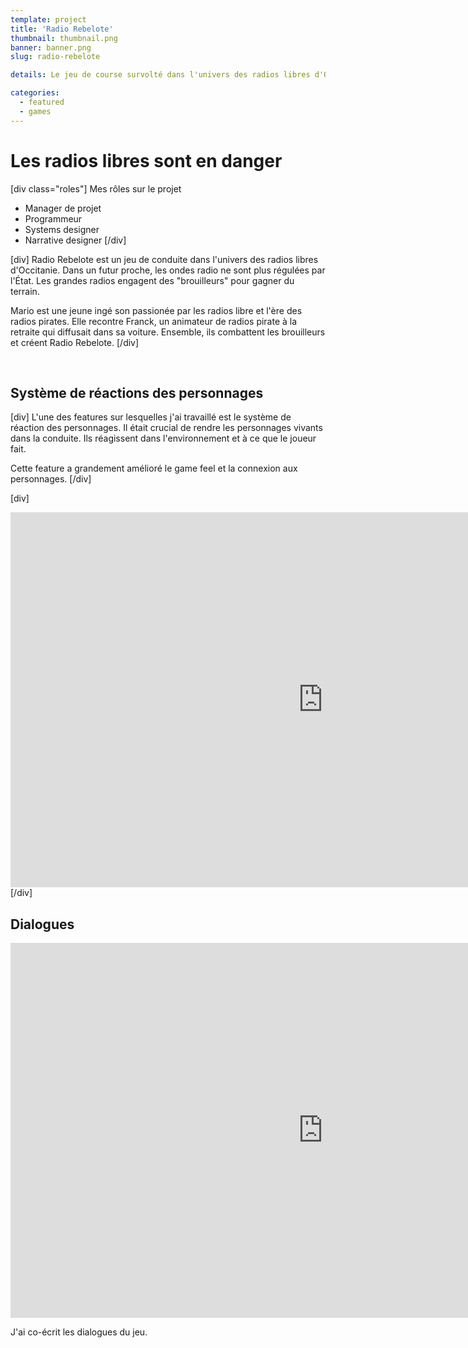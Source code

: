 ```yaml
---
template: project
title: 'Radio Rebelote'
thumbnail: thumbnail.png
banner: banner.png
slug: radio-rebelote

details: Le jeu de course survolté dans l'univers des radios libres d'Occitanie.

categories:
  - featured
  - games
---
```




# Les radios libres sont en danger

[div class="roles"]
Mes rôles sur le projet
* Manager de projet
* Programmeur
* Systems designer
* Narrative designer
[/div]

[div]
Radio Rebelote est un jeu de conduite dans l'univers des radios libres d'Occitanie. Dans un futur proche, les ondes radio ne sont plus régulées par l'État. Les grandes radios engagent des "brouilleurs" pour gagner du terrain.

Mario est une jeune ingé son passionée par les radios libre et l'ère des radios pirates. Elle recontre Franck, un animateur de radios pirate à la retraite qui diffusait dans sa voiture. Ensemble, ils combattent les brouilleurs et créent Radio Rebelote.
[/div]


<br>

## Système de réactions des personnages

[div]
L'une des features sur lesquelles j'ai travaillé est le système de réaction des personnages. Il était crucial de rendre les personnages vivants dans la conduite. Ils réagissent dans l'environnement et à ce que le joueur fait.

Cette feature a grandement amélioré le game feel et la connexion aux personnages.
[/div]

[div]
<iframe width="1000" height="600" src="https://www.youtube-nocookie.com/embed/SciVzSdXT-o?start=4" title="YouTube video player" frameborder="0" allow="accelerometer; autoplay; clipboard-write; encrypted-media; gyroscope; picture-in-picture" allowfullscreen></iframe>
[/div]

<br>

## Dialogues

<iframe width="1000" height="600" src="https://www.youtube-nocookie.com/embed/zTCpCg-eKyE" title="YouTube video player" frameborder="0" allow="accelerometer; autoplay; clipboard-write; encrypted-media; gyroscope; picture-in-picture" allowfullscreen></iframe>

J'ai co-écrit les dialogues du jeu.